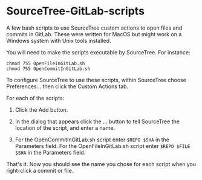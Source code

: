 # SourceTree-GitLab-scripts
A few bash scripts to use SourceTree custom actions to open files and commits in GitLab.  These were written for MacOS but might work on a Windows system with Unix tools installed.

You will need to make the scripts executable by SourceTree.  For instance:
```
chmod 755 OpenFileInGitLab.sh
chmod 755 OpenCommitInGitLab.sh
```

To configure SourceTree to use these scripts, within SourceTree choose Preferences... then click the Custom Actions tab.  

For each of the scripts:

1. Click the Add button.

2. In the dialog that appears click the ... button to tell SourceTree the location of the script, and enter a name.

3. For the OpenCommitInGitLab.sh script enter `$REPO $SHA` in the Parameters field.  For the OpenFileInGitLab.sh script enter `$REPO $FILE $SHA` in the Parameters field.

That's it.  Now you should see the name you chose for each script when you right-click a commit or file.



